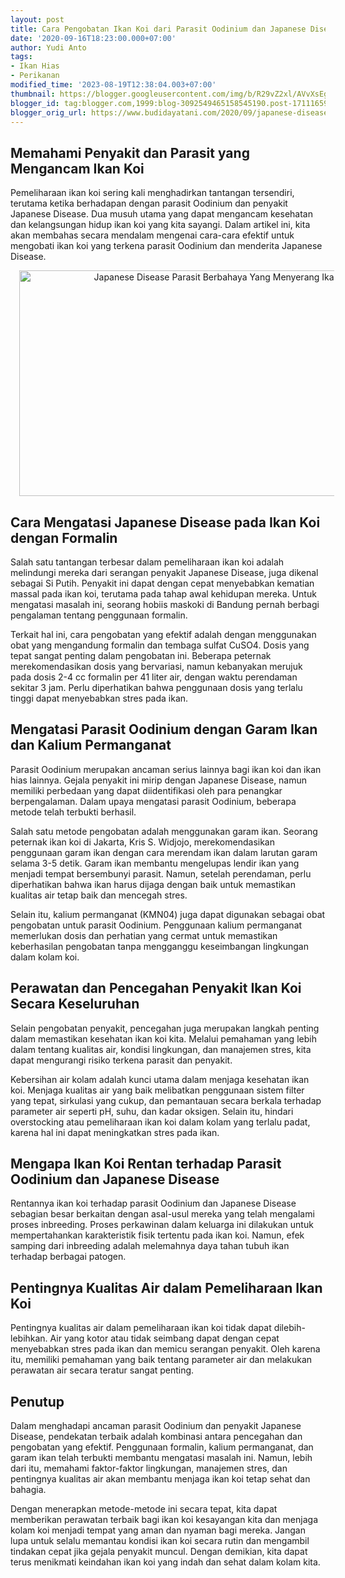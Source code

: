 ```yaml
---
layout: post
title: Cara Pengobatan Ikan Koi dari Parasit Oodinium dan Japanese Disease
date: '2020-09-16T18:23:00.000+07:00'
author: Yudi Anto
tags:
- Ikan Hias
- Perikanan
modified_time: '2023-08-19T12:38:04.003+07:00'
thumbnail: https://blogger.googleusercontent.com/img/b/R29vZ2xl/AVvXsEgXpxa_J9pbNnvHdYh_PSbRNP4QpIUCjnO_MJU8HTclG7fItAs2eEUL7JbJHRhjn83BmQ3RY_skSwurAXQMGsQTHHOC824Gb0V0ozDZjuKXB2znATsSOFQ784k5V--BOVkSqKKfc8DxPe66-t4JjnJat-EDrrjlDqw61sngb4oOM82HKl3rw_pkcz8AXVg5/s72-w640-c-h361/Gambar_ranchu_1280x720.jpg
blogger_id: tag:blogger.com,1999:blog-3092549465158545190.post-171116596857198876
blogger_orig_url: https://www.budidayatani.com/2020/09/japanese-disease-parasit-berbahaya-yang.html
---
```


<h2>Memahami Penyakit dan Parasit yang Mengancam Ikan Koi</h2><p>Pemeliharaan ikan koi sering kali menghadirkan tantangan tersendiri, terutama ketika berhadapan dengan parasit Oodinium dan penyakit Japanese Disease. Dua musuh utama yang dapat mengancam kesehatan dan kelangsungan hidup ikan koi yang kita sayangi. Dalam artikel ini, kita akan membahas secara mendalam mengenai cara-cara efektif untuk mengobati ikan koi yang terkena parasit Oodinium dan menderita Japanese Disease.</p><div class="separator" style="clear: both; text-align: center;"><a href="https://blogger.googleusercontent.com/img/b/R29vZ2xl/AVvXsEgXpxa_J9pbNnvHdYh_PSbRNP4QpIUCjnO_MJU8HTclG7fItAs2eEUL7JbJHRhjn83BmQ3RY_skSwurAXQMGsQTHHOC824Gb0V0ozDZjuKXB2znATsSOFQ784k5V--BOVkSqKKfc8DxPe66-t4JjnJat-EDrrjlDqw61sngb4oOM82HKl3rw_pkcz8AXVg5/s213/Gambar_ranchu_1280x720.jpg" imageanchor="1" style="margin-left: 1em; margin-right: 1em;"><img alt="Japanese Disease Parasit Berbahaya Yang Menyerang Ikan Koi" border="0" data-original-height="120" data-original-width="213" height="361" src="https://blogger.googleusercontent.com/img/b/R29vZ2xl/AVvXsEgXpxa_J9pbNnvHdYh_PSbRNP4QpIUCjnO_MJU8HTclG7fItAs2eEUL7JbJHRhjn83BmQ3RY_skSwurAXQMGsQTHHOC824Gb0V0ozDZjuKXB2znATsSOFQ784k5V--BOVkSqKKfc8DxPe66-t4JjnJat-EDrrjlDqw61sngb4oOM82HKl3rw_pkcz8AXVg5/w640-h361/Gambar_ranchu_1280x720.jpg" width="640" /></a></div><h2>Cara Mengatasi Japanese Disease pada Ikan Koi dengan Formalin</h2><p>Salah satu tantangan terbesar dalam pemeliharaan ikan koi adalah melindungi mereka dari serangan penyakit Japanese Disease, juga dikenal sebagai Si Putih. Penyakit ini dapat dengan cepat menyebabkan kematian massal pada ikan koi, terutama pada tahap awal kehidupan mereka. Untuk mengatasi masalah ini, seorang hobiis maskoki di Bandung pernah berbagi pengalaman tentang penggunaan formalin.</p><p>Terkait hal ini, cara pengobatan yang efektif adalah dengan menggunakan obat yang mengandung formalin dan tembaga sulfat CuSO4. Dosis yang tepat sangat penting dalam pengobatan ini. Beberapa peternak merekomendasikan dosis yang bervariasi, namun kebanyakan merujuk pada dosis 2-4 cc formalin per 41 liter air, dengan waktu perendaman sekitar 3 jam. Perlu diperhatikan bahwa penggunaan dosis yang terlalu tinggi dapat menyebabkan stres pada ikan.</p><h2>Mengatasi Parasit Oodinium dengan Garam Ikan dan Kalium Permanganat</h2><p>Parasit Oodinium merupakan ancaman serius lainnya bagi ikan koi dan ikan hias lainnya. Gejala penyakit ini mirip dengan Japanese Disease, namun memiliki perbedaan yang dapat diidentifikasi oleh para penangkar berpengalaman. Dalam upaya mengatasi parasit Oodinium, beberapa metode telah terbukti berhasil.</p><p>Salah satu metode pengobatan adalah menggunakan garam ikan. Seorang peternak ikan koi di Jakarta, Kris S. Widjojo, merekomendasikan penggunaan garam ikan dengan cara merendam ikan dalam larutan garam selama 3-5 detik. Garam ikan membantu mengelupas lendir ikan yang menjadi tempat bersembunyi parasit. Namun, setelah perendaman, perlu diperhatikan bahwa ikan harus dijaga dengan baik untuk memastikan kualitas air tetap baik dan mencegah stres.</p><p>Selain itu, kalium permanganat (KMN04) juga dapat digunakan sebagai obat pengobatan untuk parasit Oodinium. Penggunaan kalium permanganat memerlukan dosis dan perhatian yang cermat untuk memastikan keberhasilan pengobatan tanpa mengganggu keseimbangan lingkungan dalam kolam koi.</p><h2>Perawatan dan Pencegahan Penyakit Ikan Koi Secara Keseluruhan</h2><p>Selain pengobatan penyakit, pencegahan juga merupakan langkah penting dalam memastikan kesehatan ikan koi kita. Melalui pemahaman yang lebih dalam tentang kualitas air, kondisi lingkungan, dan manajemen stres, kita dapat mengurangi risiko terkena parasit dan penyakit.</p><p>Kebersihan air kolam adalah kunci utama dalam menjaga kesehatan ikan koi. Menjaga kualitas air yang baik melibatkan penggunaan sistem filter yang tepat, sirkulasi yang cukup, dan pemantauan secara berkala terhadap parameter air seperti pH, suhu, dan kadar oksigen. Selain itu, hindari overstocking atau pemeliharaan ikan koi dalam kolam yang terlalu padat, karena hal ini dapat meningkatkan stres pada ikan.</p><h2>Mengapa Ikan Koi Rentan terhadap Parasit Oodinium dan Japanese Disease</h2><p>Rentannya ikan koi terhadap parasit Oodinium dan Japanese Disease sebagian besar berkaitan dengan asal-usul mereka yang telah mengalami proses inbreeding. Proses perkawinan dalam keluarga ini dilakukan untuk mempertahankan karakteristik fisik tertentu pada ikan koi. Namun, efek samping dari inbreeding adalah melemahnya daya tahan tubuh ikan terhadap berbagai patogen.</p><h2>Pentingnya Kualitas Air dalam Pemeliharaan Ikan Koi</h2><p>Pentingnya kualitas air dalam pemeliharaan ikan koi tidak dapat dilebih-lebihkan. Air yang kotor atau tidak seimbang dapat dengan cepat menyebabkan stres pada ikan dan memicu serangan penyakit. Oleh karena itu, memiliki pemahaman yang baik tentang parameter air dan melakukan perawatan air secara teratur sangat penting.</p><h2>Penutup</h2><p>Dalam menghadapi ancaman parasit Oodinium dan penyakit Japanese Disease, pendekatan terbaik adalah kombinasi antara pencegahan dan pengobatan yang efektif. Penggunaan formalin, kalium permanganat, dan garam ikan telah terbukti membantu mengatasi masalah ini. Namun, lebih dari itu, memahami faktor-faktor lingkungan, manajemen stres, dan pentingnya kualitas air akan membantu menjaga ikan koi tetap sehat dan bahagia.</p><p>Dengan menerapkan metode-metode ini secara tepat, kita dapat memberikan perawatan terbaik bagi ikan koi kesayangan kita dan menjaga kolam koi menjadi tempat yang aman dan nyaman bagi mereka. Jangan lupa untuk selalu memantau kondisi ikan koi secara rutin dan mengambil tindakan cepat jika gejala penyakit muncul. Dengan demikian, kita dapat terus menikmati keindahan ikan koi yang indah dan sehat dalam kolam kita.</p>